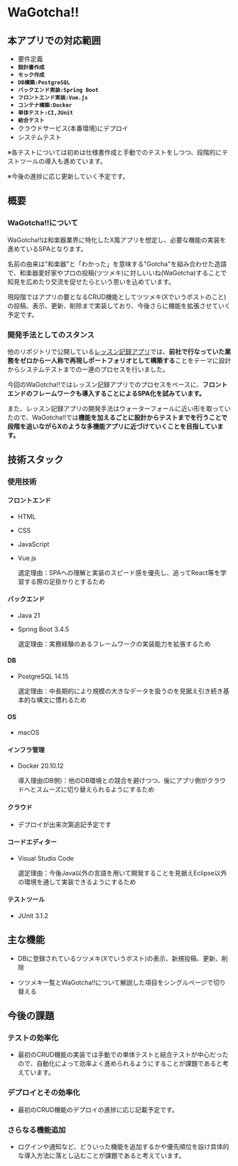 # WaGotcha!!

## 本アプリでの対応範囲
- 要件定義
- **`設計書作成`**
- **`モック作成`**
- **`DB構築:PostgreSQL`**
- **`バックエンド実装:Spring Boot`**
- **`フロントエンド実装:Vue.js`**
- **`コンテナ構築:Docker`**
- **`単体テスト:CI,JUnit`**
- **`結合テスト`**
- クラウドサービス(本番環境)にデプロイ
- システムテスト

※各テストについては初めは仕様書作成と手動でのテストをしつつ、段階的にテストツールの導入も進めています。

※今後の進捗に応じ更新していく予定です。
## 概要
### WaGotcha!!について
WaGotcha!!は和楽器業界に特化したX風アプリを想定し、必要な機能の実装を進めているSPAとなります。

名前の由来は"和楽器"と「わかった」を意味する"Gotcha"を組み合わせた造語で、和楽器愛好家やプロの投稿(ツツメキ)に対しいいね(WaGotcha)することで知見を広めたり交流を促せたらという思いを込めています。

現段階ではアプリの要となるCRUD機能としてツツメキ(Xでいうポストのこと)の投稿、表示、更新、削除まで実装しており、今後さらに機能を拡張させていく予定です。

### 開発手法としてのスタンス

他のリポジトリで公開している[レッスン記録アプリ](https://github.com/MasaNakamura-ctrl/lesson-assumed-app)では、**前社で行なっていた業務をゼロから一人称で再現しポートフォリオとして構築する**ことをテーマに設計からシステムテストまでの一連のプロセスを行いました。

今回のWaGotcha!!ではレッスン記録アプリでのプロセスをベースに、**フロントエンドのフレームワークも導入することによるSPA化を試みています。**

また、レッスン記録アプリの開発手法はウォーターフォールに近い形を取っていたので、WaGotcha!!では**機能を加えるごとに設計からテストまでを行うことで段階を追いながらXのような多機能アプリに近づけていくことを目指しています。**

## 技術スタック
### 使用技術
#### フロントエンド
- HTML
- CSS
- JavaScript
- Vue.js

    選定理由：SPAへの理解と実装のスピード感を優先し、追ってReact等を学習する際の足掛かりとするため

#### バックエンド
- Java 21
- Spring Boot 3.4.5

    選定理由：実務経験のあるフレームワークの実装能力を拡張するため

#### DB
- PostgreSQL 14.15

    選定理由：中長期的により規模の大きなデータを扱うのを見据え引き続き基本的な構文に慣れるため

#### OS
- macOS

#### インフラ管理
- Docker 20.10.12

    導入理由(DB側)：他のDB環境との競合を避けつつ、後にアプリ側がクラウドへとスムーズに切り替えられるようにするため

#### クラウド
- デプロイが出来次第追記予定です

#### コードエディター
- Visual Studio Code

    選定理由：今後Java以外の言語を用いて開発することを見据えEclipse以外の環境を通して実装できるようにするため

#### テストツール
- JUnit 3.1.2

## 主な機能
- DBに登録されているツツメキ(Xでいうポスト)の表示、新規投稿、更新、削除

- ツツメキ一覧とWaGotcha!!について解説した項目をシングルページで切り替える

## 今後の課題
### テストの効率化
- 最初のCRUD機能の実装では手動での単体テストと結合テストが中心だったので、自動化によって効率よく進められるようにすることが課題であると考えています。

### デプロイとその効率化
- 最初のCRUD機能のデプロイの進捗に応じ記載予定です。

### さらなる機能追加
- ログインや通知など、どういった機能を追加するかや優先順位を設け具体的な導入方法に落とし込むことが課題であると考えています。